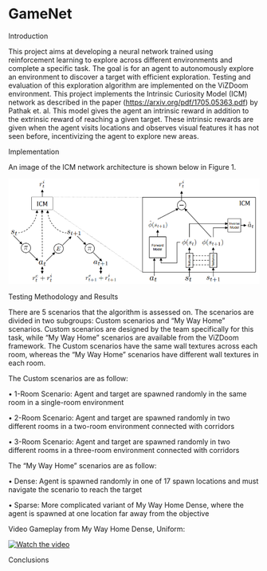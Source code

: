 # GameNet

Introduction

This project aims at developing a neural network trained using reinforcement learning to explore across different environments and complete a specific task. The goal is for an agent to autonomously explore an environment to discover a target with efficient exploration. Testing and evaluation of this exploration algorithm are implemented on the ViZDoom environment. This project implements the Intrinsic Curiosity Model (ICM) network as described in the paper (https://arxiv.org/pdf/1705.05363.pdf) by Pathak et. al. This model gives the agent an intrinsic reward in addition to the extrinsic reward of reaching a given target. These intrinsic rewards are given when the agent visits locations and observes visual features it has not seen before, incentivizing the agent to explore new areas. 

Implementation

An image of the ICM network architecture is shown below in Figure 1.

![alt text](https://github.com/e-lab/GameNet/blob/master/images/ICM%20Network%20Architecture.PNG)


Testing Methodology and Results

There are 5 scenarios that the algorithm is assessed on. The scenarios are divided in two subgroups: Custom scenarios and “My Way Home” scenarios. Custom scenarios are designed by the team specifically for this task, while “My Way Home” scenarios are available from the ViZDoom framework. The Custom scenarios have the same wall textures across each room, whereas the “My Way Home” scenarios have different wall textures in each room. 

The Custom scenarios are as follow:

•	1-Room Scenario: Agent and target are spawned randomly in the same room in a single-room environment

•	2-Room Scenario: Agent and target are spawned randomly in two different rooms in a two-room environment connected with corridors

•	3-Room Scenario: Agent and target are spawned randomly in two different rooms in a three-room environment connected with corridors

The “My Way Home” scenarios are as follow:

•	Dense: Agent is spawned randomly in one of 17 spawn locations and must navigate the scenario to reach the target

•	Sparse: More complicated variant of My Way Home Dense, where the agent is spawned at one location far away from the objective

Video Gameplay from My Way Home Dense, Uniform:

[![Watch the video](https://img.youtube.com/vi/b1hOzzZO2ag/maxresdefault.jpg)](
https://youtu.be/b1hOzzZO2ag)

Conclusions

